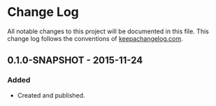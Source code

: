 # Change Log

All notable changes to this project will be documented in this file.
This change log follows the conventions of
[keepachangelog.com](http://keepachangelog.com/).

## 0.1.0-SNAPSHOT - 2015-11-24
### Added
- Created and published.

